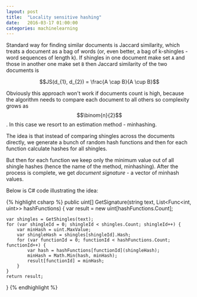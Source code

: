 ```yaml
---
layout: post
title:  "Locality sensitive hashing"
date:   2016-03-17 01:00:00
categories: machinelearning
---
```


Standard way for finding similar documents is Jaccard similarity, which treats a document 
as a bag of words (or, even better, a bag of k-shingles - word sequences of length k). 
If shingles in one document make set `A` and those in another one make set `B` then Jaccard 
similarity of the two documents is

$$JS(d_{1}, d_{2}) = \frac{A \cap B}{A \cup B}$$ 

Obviously this approach won't work if documents count is high, because the algorithm needs 
to compare each document to all others so complexity grows as $$\binom{n}{2}$$. In this case 
we resort to an estimation method - minhashing.

The idea is that instead of comparing shingles across the documents directly, we generate a bunch 
of random hash functions and then for each function calculate hashes for all shingles. 

But then for each function we keep only the minimum value out of all shingle hashes (hence the name 
of the method, minhashing). After the process is complete, we get _document signature_ - a vector 
of minhash values.

Below is C# code illustrating the idea:

{% highlight csharp %}
public uint[] GetSignature(string text, List<Func<int, uint>> hashFunctions)
{
    var result = new uint[hashFunctions.Count];

    var shingles = GetShingles(text);
    for (var shingleId = 0; shingleId < shingles.Count; shingleId++) {
        var minHash = uint.MaxValue;
        var shingleHash = shingles[shingleId].Hash;
        for (var functionId = 0; functionId < hashFunctions.Count; functionId++) {
            var hash = hashFunctions[functionId](shingleHash);
            minHash = Math.Min(hash, minHash);
            result[functionId] = minHash;
        }
    }
    return result;
}
{% endhighlight %}


